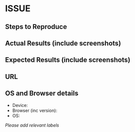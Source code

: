 # ISSUE

## Steps to Reproduce

## Actual Results (include screenshots)

## Expected Results (include screenshots)

## URL

## OS and Browser details

- Device:
- Browser (inc version):
- OS:

*Please add relevant labels*
